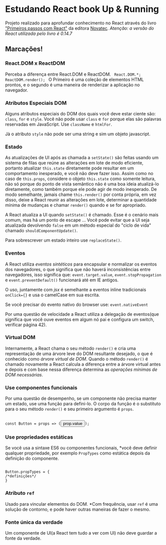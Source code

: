 # Estudando React book Up & Running
Projeto realizado para aprofundar conhecimento no React através do livro ["Primeiros passos com React"](https://novatec.com.br/livros/primeiros-passos-com-react/) da editora [Novatec](http://www.novatec.com.br).
_Atenção: a versão do React utilizada pelo livro é 0.14.7_

## Marcações!

### React.DOM x ReactDOM

Perceba a diferença entre React.DOM e ReactDOM.
<code>
    React.DOM.*;
    ReactDOM.render();
</code>
O Primeiro é uma coleção de elementos HTML prontos, e o segundo é uma maneira de renderizar a aplicação no navegador.

### Atributos Especiais DOM
Alguns atributos especiais do DOM dos quais você deve estar ciente são: <code>class</code>, <code>for</code> e 
<code>style</code>. Você não pode usar <code>class</code> e <code>for</code> porque elas são palavras reservadas em 
JavaScript. Use <code>className</code> e <code>htmlFor</code>.

Jà o atributo <code>style</code> não pode ser uma string e sim um objeto javascript.

### Estado
As atualizações de UI após as chamada a <code>setState()</code> são feitas usando um sistema de filas que reúne as 
alterações em lote de modo eficiente, portanto atualizar <code>this.state</code> diretamente pode resultar em um 
comportamento inesperado, e você não deve fazer isso. Assim como no caso de <code>this.props</code>, considere o objeto 
<code>this.state</code> como somente leitura, não só porque do ponto de vista semântico não é uma boa ideia atualizá-lo 
diretamente, como também porque ele pode agir de modo inesperado.
De modo semelhante, jamais chame <code>this.render()</code> por conta própria, em vez disso, deixe a React reunir 
as alterações em lote, determinar a quantidade mínima de mudanças e chamar <code>render()</code> quando e se for 
apropriado.

A React atualiza a UI quando <code>setState()</code> é chamado. Esse é o cenário mais comum, mas há um ponto de escape 
... Você pode evitar que a UI seja atualizada devolvendo <code>false</code> em um método especial do "ciclo de vida" chamado 
<code>shouldComponentUpdate()</code>.

Para sobrescrever um estado inteiro use <code>replaceState()</code>.

### Eventos
A React utiliza _eventos sintéticos_ para encapsular e normalizar os eventos dos navegadores, o que significa que não haverá
inconsistências entre navegadores, isso significa que: <code>event.target.value</code>, <code>event.stopPropagation</code> e
<code>event.preventDefault()</code> funcionará até em IE antigos.

O uso, juntamente com _jsx_ é semelhante a eventos inline tradicionais <code>onClick={}</code> e usa o camelCase em sua escrita.

Se você precisar do evento nativo do browser use: <code>event.nativeEvent</code>

Por uma questão de velocidade a React utiliza a delegação de eventos(que
significa que você ouve eventos em algum nó pai e configura um switch, verificar página 42).

### Virtual DOM

Internamente, a React chama o seu método <code>render()</code> e cria uma representação
de uma árvore leve do DOM resultante desejado, o que é conhecido como *árvore virtual de DOM*.
Quando o método <code>render()</code> é chamado novamente a React calcula a diferença entre a
árvore virtual antes e depois e com base nessa diferença determina as *operações mínimas de DOM necessárias*.

### Use componentes funcionais
Por uma questão de desempenho, se um componente não precisa manter um estado, use uma função para defini-lo. O corpo
da função é o substituto para o seu método <code>render()</code> e seu primeiro argumento é <code>props</code>.

<code>
const Button = props => (<button type={prop.type}>prop.value</button>);
</code>

### Use propriedades estáticas
Se você usa a sintaxe ES6 ou componentes funcionais, *você deve definir qualquer propriedade, por exemplo <code>PropTypes</code>
como estática depois da definição do componente.

<code>
Button.propTypes = {
/*definições*/
}
</code>

### Atributo <code>ref</code>
Usado para vincular elementos do DOM. *Com frequência, usar <code>ref</code> é uma solução de contorno, e pode haver
outras maneiras de fazer o mesmo.

### Fonte única da verdade
Um componente de UI(a React tem tudo a ver com UI) não deve guardar a fonte da verdade.